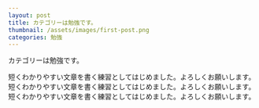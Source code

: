 ```yaml
---
layout: post
title: カテゴリーは勉強です。
thumbnail: /assets/images/first-post.png
categories: 勉強
---
```


カテゴリーは勉強です。
<!--more-->
短くわかりやすい文章を書く練習としてはじめました。よろしくお願いします。
短くわかりやすい文章を書く練習としてはじめました。よろしくお願いします。
短くわかりやすい文章を書く練習としてはじめました。よろしくお願いします。
